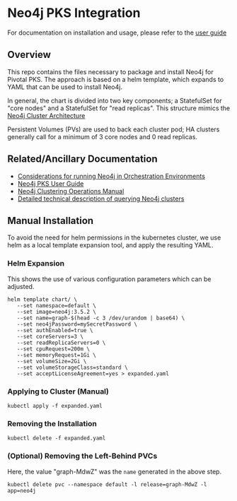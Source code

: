 # Neo4j PKS Integration

For documentation on installation and usage, please refer to the [user guide](user-guide/USER-GUIDE.md)

## Overview

This repo contains the files necessary to package and install Neo4j for Pivotal PKS.  The approach is based on a helm
template, which expands to YAML that can be used to install Neo4j.

In general, the chart is divided into two key components; a StatefulSet for "core nodes" and a StatefulSet for "read replicas".
This structure mimics the [Neo4j Cluster Architecture](https://neo4j.com/docs/operations-manual/current/clustering/introduction/)

Persistent Volumes (PVs) are used to back each cluster pod; HA clusters generally call for a minimum of 3 core nodes and 0 read replicas.

## Related/Ancillary Documentation

* [Considerations for running Neo4j in Orchestration Environments](https://medium.com/neo4j/neo4j-considerations-in-orchestration-environments-584db747dca5)
* [Neo4j PKS User Guide](user-guide/USER-GUIDE.md)
* [Neo4j Clustering Operations Manual](https://neo4j.com/docs/operations-manual/current/clustering/)
* [Detailed technical description of querying Neo4j clusters](https://medium.com/neo4j/querying-neo4j-clusters-7d6fde75b5b4)

## Manual Installation

To avoid the need for helm permissions in the kubernetes cluster, we use helm as a local template
expansion tool, and apply the resulting YAML.

### Helm Expansion

This shows the use of various configuration parameters which can be adjusted.

```
helm template chart/ \
   --set namespace=default \
   --set image=neo4j:3.5.2 \
   --set name=graph-$(head -c 3 /dev/urandom | base64) \
   --set neo4jPassword=mySecretPassword \
   --set authEnabled=true \
   --set coreServers=3 \
   --set readReplicaServers=0 \
   --set cpuRequest=200m \
   --set memoryRequest=1Gi \
   --set volumeSize=2Gi \
   --set volumeStorageClass=standard \
   --set acceptLicenseAgreement=yes > expanded.yaml
```

### Applying to Cluster (Manual)

```kubectl apply -f expanded.yaml```

### Removing the Installation

```kubectl delete -f expanded.yaml```

### (Optional) Removing the Left-Behind PVCs

Here, the value "graph-MdwZ" was the `name` generated in the above step.

```
kubectl delete pvc --namespace default -l release=graph-MdwZ -l app=neo4j
```